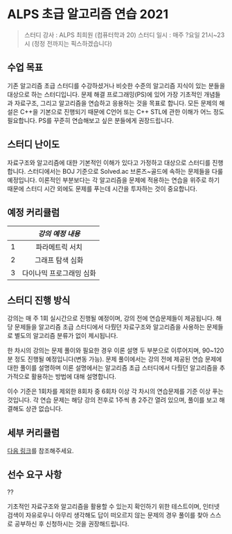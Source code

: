 # ALPS 초급 알고리즘 연습 2021

> 스터디 강사 : ALPS 최희원 (컴퓨터학과 20)
> 스터디 일시 : 매주 ?요일 21시~23시 (정정 전까지는 픽스하겠습니다)

## 수업 목표

 기존 알고리즘 초급 스터디를 수강하셨거나 비슷한 수준의 알고리즘 지식이 있는 분들을 대상으로 하는 스터디입니다. 문제 해결 프로그래밍(PS)에 있어 가장 기초적인 개념들과 자료구조, 그리고 알고리즘을 연습하고 응용하는 것을 목표로 합니다. 모든 문제의 해설은 C++을 기본으로 진행되기 때문에 C언어 또는 C++ STL에 관한 이해가 어느 정도 필요합니다. PS를 꾸준히 연습해보고 싶은 분들에게 권장드립니다.



## 스터디 난이도

 자료구조와 알고리즘에 대한 기본적인 이해가 있다고 가정하고 대상으로 스터디를 진행합니다. 스터디에서는 BOJ 기준으로 Solved.ac 브론즈~골드에 속하는 문제들을 다룰 예정입니다. 이론적인 부분보다는 각 알고리즘을 문제에 적용하는 연습을 위주로 하기 때문에 스터디 시간 외에도 문제를 푸는데 시간을 투자하는 것이 중요합니다.



## 예정 커리큘럼

|      |             *강의 예정 내용*              |
| :--: | :---------------------------------------: |
|  1   |              파라메트릭 서치              |
|  2   |             그래프 탐색 심화              |
|  3   |         다이나믹 프로그래밍 심화          |



## 스터디 진행 방식

 강의는 매 주 1회 실시간으로 진행될 예정이며, 강의 전에 연습문제들이 제공됩니다. 해당 문제들을 알고리즘 초급 스터디에서 다뤘던 자료구조와 알고리즘을 사용하는 문제들로 별도의 알고리즘 분류가 없이 제시됩니다.

 한 차시의 강의는 문제 풀이와 필요한 경우 이론 설명 두 부분으로 이루어지며, 90~120분 정도 진행될 예정입니다(변동 가능). 문제 풀이에서는 강의 전에 제공된 연습 문제에 대한 풀이를 설명하며 이론 설명에서는 알고리즘 초급 스터디에서 다뤘던 알고리즘을 추가적으로 활용하는 방법에 대해 설명합니다.

 이수 기준은 1회차를 제외한 8회차 중 6회차 이상 각 차시의 연습문제를 기준 이상 푸는 것입니다. 각 연습 문제는 해당 강의 전후로 1주씩 총 2주간 열려 있으며, 풀이를 보고 해결해도 상관 없습니다.



## 세부 커리큘럼

[다음 링크]()를 참조해주세요.



## 선수 요구 사항

??

기초적인 자료구조와 알고리즘을 활용할 수 있는지 확인하기 위한 테스트이며, 인터넷 검색이 자유로우니 아무리 생각해도 답이 떠오르지 않는 문제의 경우 풀이를 찾아 스스로 공부하신 후 신청하시는 것을 권장해드립니다.
